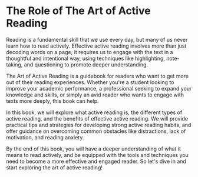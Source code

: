 The Role of The Art of Active Reading
===================================================

Reading is a fundamental skill that we use every day, but many of us never learn how to read actively. Effective active reading involves more than just decoding words on a page; it requires us to engage with the text in a thoughtful and intentional way, using techniques like highlighting, note-taking, and questioning to promote deeper understanding.

The Art of Active Reading is a guidebook for readers who want to get more out of their reading experiences. Whether you're a student looking to improve your academic performance, a professional seeking to expand your knowledge and skills, or simply an avid reader who wants to engage with texts more deeply, this book can help.

In this book, we will explore what active reading is, the different types of active reading, and the benefits of effective active reading. We will provide practical tips and strategies for developing strong active reading habits, and offer guidance on overcoming common obstacles like distractions, lack of motivation, and reading anxiety.

By the end of this book, you will have a deeper understanding of what it means to read actively, and be equipped with the tools and techniques you need to become a more effective and engaged reader. So let's dive in and start exploring the art of active reading!
